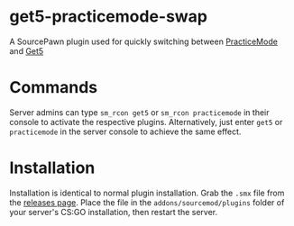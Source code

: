 # get5-practicemode-swap
A SourcePawn plugin used for quickly switching between <a href="https://github.com/splewis/csgo-practice-mode">PracticeMode</a> and <a href="https://github.com/splewis/get5">Get5</a>

# Commands
Server admins can type ``sm_rcon get5`` or ``sm_rcon practicemode`` in their console to activate the respective plugins.
Alternatively, just enter ``get5`` or ``practicemode`` in the server console to achieve the same effect.

# Installation
Installation is identical to normal plugin installation.
Grab the ``.smx`` file from the <a href ="https://github.com/Ferexx/get5-practicemode-swap/releases/tag/v1.0.0">releases page</a>.
Place the file in the ``addons/sourcemod/plugins`` folder of your server's CS:GO installation, then restart the server.
